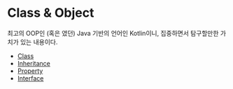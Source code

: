 # Class & Object

최고의 OOP인 (혹은 였던) Java 기반의 언어인 Kotlin이니, 집중하면서 탐구할만한 가치가 있는 내용이다.

- [Class](https://github.com/KyumKyum/Learning_Kotlin/tree/main/Class%20%26%20Object/Class.md)
- [Inheritance](https://github.com/KyumKyum/Learning_Kotlin/tree/main/Class%20%26%20Object/Inheritance.md)
- [Property](https://github.com/KyumKyum/Learning_Kotlin/tree/main/Class%20%26%20Object/Property.md)
- [Interface](https://github.com/KyumKyum/Learning_Kotlin/tree/main/Class%20%26%20Object/Interface.md)
